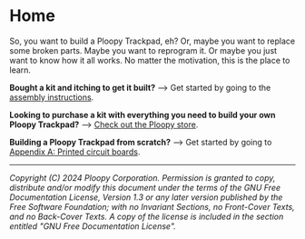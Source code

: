# Home

So, you want to build a Ploopy Trackpad, eh? Or, maybe you want to replace some broken parts. Maybe you want to reprogram it. Or maybe you just want to know how it all works. No matter the motivation, this is the place to learn.

**Bought a kit and itching to get it built?** --> Get started by going to the [assembly instructions](assembly-instructions.md).

**Looking to purchase a kit with everything you need to build your own Ploopy Trackpad?** --> [Check out the Ploopy store](https://ploopy.co/product-category/trackpad).

**Building a Ploopy Trackpad from scratch?** --> Get started by going to [Appendix A: Printed circuit boards](appendices/pcbs.md).

---

*Copyright (C) 2024 Ploopy Corporation. Permission is granted to copy, distribute and/or modify this document under the terms of the GNU Free Documentation License, Version 1.3 or any later version published by the Free Software Foundation; with no Invariant Sections, no Front-Cover Texts, and no Back-Cover Texts. A copy of the license is included in the section entitled "GNU Free Documentation License".*